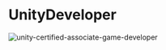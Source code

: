 # UnityDeveloper
![unity-certified-associate-game-developer](https://user-images.githubusercontent.com/61176060/226150697-85a47216-89ed-45ef-a331-1ca26d4e7503.png)
